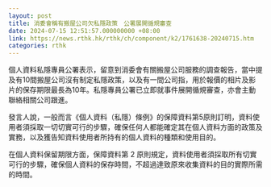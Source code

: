 ```yaml
---
layout: post
title: 消委會稱有搬屋公司欠私隱政策　公署展開循規審查
date: 2024-07-15 12:51:57.000000000 +08:00
link: https://news.rthk.hk/rthk/ch/component/k2/1761638-20240715.htm
categories: rthk
---
```


個人資料私隱專員公署表示，留意到消委會有關搬屋公司服務的調查報告，當中提及有10間搬屋公司沒有制定私隱政策，以及有一間公司指，用於報價的相片及影片的保存期限最長為10年。私隱專員公署已立即就事件展開循規審查，亦會主動聯絡相關公司跟進。
 
發言人說，一般而言《個人資料（私隱）條例》的保障資料第5原則訂明，資料使用者須採取一切切實可行的步驟，確保任何人都能確定其在個人資料方面的政策及實務，以及獲告知資料使用者所持有的個人資料的種類和使用目的。

在個人資料保留期限方面，保障資料第 2 原則規定，資料使用者須採取所有切實可行的步驟，確保個人資料的保存時間，不超過達致原來收集資料的目的實際所需的時間。
